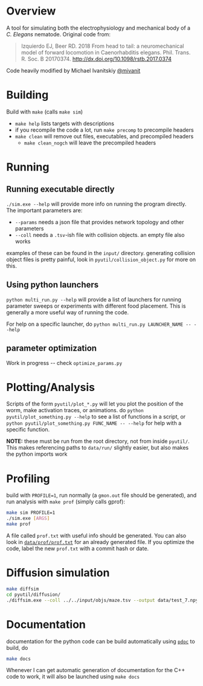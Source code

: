 # Overview
A tool for simulating both the electrophysiology and mechanical body of a _C. Elegans_ nematode. Original code from:

> Izquierdo EJ, Beer RD. 2018 From head to tail: a neuromechanical model of forward locomotion in Caenorhabditis elegans. Phil. Trans. R. Soc. B 20170374. http://dx.doi.org/10.1098/rstb.2017.0374

Code heavily modified by Michael Ivanitskiy [@mivanit](https://github.com/mivanit)

# Building
Build with `make` (calls `make sim`)

- `make help` lists targets with descriptions
- if you recompile the code a lot, run `make precomp` to precompile headers
- `make clean` will remove out files, executables, and precompiled headers
  - `make clean_nogch` will leave the precompiled headers


# Running
## Running executable directly
`./sim.exe --help` will provide more info on running the program directly. The important parameters are:
 - `--params` needs a json file that provides network topology and other parameters
 - `--coll` needs a `.tsv`-ish file with collision objects. an empty file also works

examples of these can be found in the `input/` directory. generating collision object files is pretty painful, look in `pyutil/collision_object.py` for more on this.

## Using python launchers
`python multi_run.py --help` will provide a list of launchers for running parameter sweeps or experiments with different food placement. This is generally a more useful way of running the code. 

For help on a specific launcher, do `python multi_run.py LAUNCHER_NAME -- --help`

## parameter optimization
Work in progress -- check `optimize_params.py`


# Plotting/Analysis
Scripts of the form `pyutil/plot_*.py` will let you plot the position of the worm, make activation traces, or animations. do `python pyutil/plot_something.py --help` to see a list of functions in a script, or `python pyutil/plot_something.py FUNC_NAME -- --help` for help with a specific function.

**NOTE:** these must be run from the root directory, not from inside `pyutil/`. This makes referencing paths to `data/run/` slightly easier, but also makes the python imports work

# Profiling

build with `PROFILE=1`, run normally (a `gmon.out` file should be generated), and run analysis with `make prof` (simply calls gprof):

```bash
make sim PROFILE=1
./sim.exe [ARGS]
make prof
```

A file called `prof.txt` with useful info should be generated. You can also look in [`data/prof/prof.txt`](data/prof/prof.txt) for an already generated file. If you optimize the code, label the new `prof.txt` with a commit hash or date.


# Diffusion simulation
```bash
make diffsim
cd pyutil/diffusion/
./diffsim.exe --coll ../../input/objs/maze.tsv --output data/test_7.npy --duration 100 --nparticles 1000 --foodPos 0,0

```



# Documentation
documentation for the python code can be build automatically using [`pdoc`](https://pdoc3.github.io/pdoc/)
to build, do

```bash
make docs
```

Whenever I can get automatic generation of documentation for the C++ code to work, it will also be launched using `make docs`

<!-- requirements:

 - make
 - [cldoc](https://jessevdk.github.io/cldoc)
 - [clang](https://clang.llvm.org), version 3.8+ -->